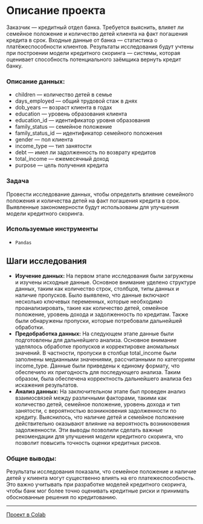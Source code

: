 # Описание проекта
Заказчик — кредитный отдел банка. Требуется выяснить, влияет ли семейное положение и количество детей клиента на факт погашения кредита в срок. Входные данные от банка — статистика о платёжеспособности клиентов. Результаты исследования будут учтены при построении модели кредитного скоринга — системы, которая оценивает способность потенциального заёмщика вернуть кредит банку.

### Описание данных:
- children — количество детей в семье
- days_employed — общий трудовой стаж в днях
- dob_years — возраст клиента в годах
- education — уровень образования клиента
- education_id — идентификатор уровня образования
- family_status — семейное положение
- family_status_id — идентификатор семейного положения
- gender — пол клиента
- income_type — тип занятости
- debt — имел ли задолженность по возврату кредитов
- total_income — ежемесячный доход
- purpose — цель получения кредита

### Задача
Провести исследование данных, чтобы определить влияние семейного положения и количества детей на факт погашения кредита в срок. Выявленные закономерности будут использованы для улучшения модели кредитного скоринга.

### Используемые инструменты
- `Pandas`

## Шаги исследования
- **Изучение данных:** На первом этапе исследования были загружены и изучены исходные данные. Основное внимание уделено структуре данных, таким как количество строк, столбцов, типы данных и наличие пропусков. Было выявлено, что данные включают несколько ключевых переменных, которые необходимо проанализировать, такие как количество детей, семейное положение, уровень дохода и задолженность по кредитам. Также были обнаружены пропуски, которые потребовали дальнейшей обработки.
- **Предобработка данных:** На следующем этапе данные были подготовлены для дальнейшего анализа. Основное внимание уделялось обработке пропусков и корректировке аномальных значений. В частности, пропуски в столбце total_income были заполнены медианными значениями, рассчитанными по категориям income_type. Данные были приведены к единому формату, что обеспечило их пригодность для последующего анализа. Таким образом, была обеспечена корректность дальнейшего анализа без искажения результатов.
- **Анализ данных:** На заключительном этапе был проведен анализ взаимосвязей между различными факторами, такими как количество детей, семейное положение, уровень дохода и тип занятости, с вероятностью возникновения задолженности по кредиту. Выяснилось, что наличие детей и семейное положение действительно оказывают влияние на вероятность возникновения задолженности. Эти выводы позволили сделать важные рекомендации для улучшения модели кредитного скоринга, что позволит повысить точность оценки кредитных рисков.

### Общие выводы:
Результаты исследования показали, что семейное положение и наличие детей у клиента могут существенно влиять на его платежеспособность. Это важно учитывать при разработке моделей кредитного скоринга, чтобы банк мог более точно оценивать кредитные риски и принимать обоснованные решения по кредитованию.

---
[Проект в Colab](https://colab.research.google.com/drive/1YVYhYX6lL4jTWB2hnLngWW3Yu_oP2fNH?usp=sharing)
